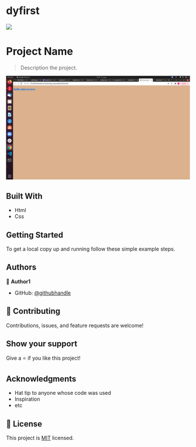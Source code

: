 # dyfirst
![](https://img.shields.io/badge/Microverse-blueviolet)

# Project Name

> Description the project.


![screenshot](./ss.png)


## Built With

- Html
- Css


## Getting Started


To get a local copy up and running follow these simple example steps.


## Authors

👤 **Author1**

- GitHub: [@githubhandle](https://https://github.com/ibrahim777764)

## 🤝 Contributing

Contributions, issues, and feature requests are welcome!


## Show your support

Give a ⭐️ if you like this project!

## Acknowledgments

- Hat tip to anyone whose code was used
- Inspiration
- etc

## 📝 License

This project is [MIT](./MIT.MD) licensed.

